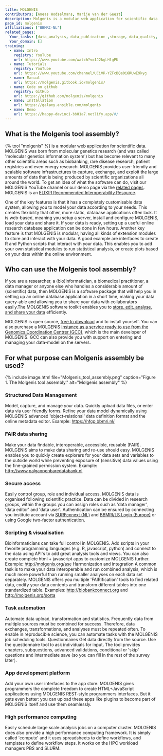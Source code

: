 ```yaml
---
title: MOLGENIS
contributors: [Aneas Hodselmans, Marije van der Geest]
description: Molgenis is a modular web application for scientific data. Flexible data integration platform to find, capture, exchange, manage and analyse scientific data.
page_id: molgenis
affiliations: ["BBMRI-NL"]
related_pages:
  Your_tasks: [data_analysis, data_publication ,storage, data_quality, transfer, metadata, sensitive_data]
  Your_domain: []
training:
  - name: Intro
    registry: YouTube
    url: https://www.youtube.com/watch?v=1J2kgLHlgPU
  - name: Tutorials
    registry: YouTube
    url: https://www.youtube.com/channel/UCiVR-YZFcBQe0i6RUwE9kyg
  - name: Manual
    url: https://molgenis.gitbook.io/molgenis/
  - name: Code on github
    registry: GitHub
    url: https://github.com/molgenis/molgenis
  - name: Installation
    url: https://galaxy.ansible.com/molgenis
  - name: Demo
    url: https://happy-davinci-bb01a7.netlify.app/#/         
---
```


## What is the Molgenis tool assembly?

{% tool "molgenis" %} is a modular web application for scientific data. MOLGENIS was born from molecular genetics research (and was called 'molecular genetics information system') but has become relevant to many other scientific areas such as biobanking, rare disease research, patient registries and even energy research. MOLGENIS provides user-friendly and scalable software infrastructures to capture, exchange, and exploit the large amounts of data that is being produced by scientific organizations all around the world. To get an idea of what the software can do, visit our MOLGENIS YouTube channel or our demo page via the [related pages](#related-pages).
MOLGENIS is an [ELIXIR Recommended Interoperability Resource](https://elixir-europe.org/platforms/interoperability/rirs#ELIXIR%20Recommended%20Interoperability%20Resources%20list).

One of the key features is that it has a completely customisable data system, allowing you to model your data according to your needs. This creates flexibility that other, more static, database applications often lack. It is web-based, meaning you setup a server, install and configure MOLGENIS, load your data and share it. If your data is ready, setting up a useful online research database application can be done in few hours. Another key feature is that MOLGENIS is modular, having all kinds of extension modules to store and interact with your data. A good example are interfaces to create R and Python scripts that interact with your data. This enables you to add your own statistical modules to run statistical analysis, or create plots based on your data within the online environment.

## Who can use the Molgenis tool assembly?

If you are a researcher, a (bio)informatician, a biomedical practitioner, a data manager or anyone else who handles a considerable amount of (scientific) data, then MOLGENIS is a software package that will help you in setting up an online database application in a short time, making your data query-able and allowing you to share your data with collaborators easily.The MOLGENIS software toolkit enables you to [store, edit, analyse, and share your data](#for-what-purpose-can-molgenis-assembly-be-used) efficiently.

MOLGENIS is open source, [free to download](https://www.molgenis.org/get.html) and to install yourself. You can also purchase a MOLGENIS [instance as a service ready to use from the Genomics Coordination Centrer (GCC)](https://www.molgenis.org/get.html#hosting-and-support), which is the main developer of MOLGENIS. GCC can also provide you with support on entering and managing your data-model on the servers.



## For what purpose can Molgenis assembly be used?

{% include image.html file="Molgenis_tool_assembly.png" caption="Figure 1. The Molgenis tool assembly." alt="Molgenis assembly" %}

### Structured Data Management

Model, capture, and manage your data. Quickly upload data files, or enter data via user friendly forms. Refine your data model dynamically using MOLGENIS advanced 'object-relational' data definition format and the online metadata editor.
Example: https://hfgp.bbmri.nl/

### FAIR data sharing

Make your data findable, interoperable, accessible, reusable (FAIR). MOLGENIS aims to make  data sharing and re-use should easy. MOLGENIS enables you to quickly create explorers for your data sets and variables to the outside world while preventing exposure of (sensitive) data values using the fine-grained permission system.
Example: http://www.palgaopenbaredatabank.nl

### Secure access

Easily control group, role and individual access. MOLGENIS data is organised following scientific practice. Data can be divided in research groups, within the groups you can assign roles such as 'data manager', 'data editor' and 'data user'. Authentication can be ensured by connecting you institute account via [SURFconext (NL)](https://www.surf.nl/en/surfconext-global-access-with-1-set-of-credentials) and [BBMRI/LS Login (Europe)](https://lifescience-ri.eu/ls-login/) or using Google two-factor authentication.

### Scripting & visualisation
Bioinformaticians can take full control in MOLGENIS. Add scripts in your favorite programming languages (e.g. R, javascript, python) and connect to the data using API's to add great analysis tools and views. You can also create complete html + javascript apps to customize MOLGENIS further.
Example: http://molgenis.org/ase
Harmonization and integration
A common task is to make your data interoperable and run combined analysis, which is much more powerful than running smaller analyses on each data set separately. MOLGENIS offers you multiple 'FAIRification' tools to find related data, codify your data contents and transform different tables into one standardized table.
Examples: http://biobankconnect.org and http://molgenis.org/sorta

### Task automation
Automate data upload, transformation and statistics. Frequently data from multiple sources must be combined for success. Therefore, data exchanges, transformations, and analyses must be repeated often. To enable  in reproducible science, you can automate tasks with the MOLGENIS job scheduling tools.
Questionnaires
Get data directly from the source. Use the questionnaire tool to ask individuals for input. The tool provides chapters, subquestions, advanced validations, conditional or 'skip' questions and intermediate save (so you can fill in the rest of the survey later).

### App development platform
Add your own user interfaces to the app store. MOLGENIS gives programmers the complete freedom to create HTML+JavaScript applications using MOLGENIS REST-style programmers interfaces. But it gets even better: you can upload these apps like plugins to become part of MOLGENIS itself and use them seamlessly.

### High performance computing
Easily schedule large scale analysis jobs on a computer cluster. MOLGENIS does also provide a high performance computing framework. It is simply called 'compute' and it uses spreadsheets to define workflows, and templates to define workflow steps. It works on the HPC workload managers PBS and SLURM.
